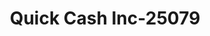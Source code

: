 ---
f_zip-code: 65301
f_state-code: MO
title: Quick Cash Inc-25079
f_phone: 660-827-9800
f_city-only: Sedalia
f_address: 818 S Limit Ave Sedalia
f_location-unique-id: '25079'
slug: quick-cash-inc-25079
updated-on: '2024-05-30T13:46:58.046Z'
created-on: '2024-05-30T13:36:59.803Z'
published-on: '2024-05-30T13:54:32.469Z'
f_city-state: cms/city/sedalia-mo.md
f_company: cms/company/quick-cash-inc.md
f_state: cms/state/missouri.md
layout: '[payday-loan].html'
tags: payday-loan
---
